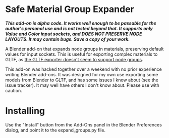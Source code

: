 # Safe Material Group Expander
**_This add-on is alpha code. It works well enough to be passable for the author's personal use and is not tested beyond that. It supports only Value and Color input sockets, and DOES NOT PRESERVE NODE LAYOUTS. It may contain bugs. Save a copy of your work._**

A Blender add-on that expands node groups in materials, preserving default values for input sockets. This is useful for exporting complex materials to GLTF, as [the GLTF exporter doesn't seem to support node groups](https://github.com/KhronosGroup/glTF-Blender-IO/issues/830).

This add-on was hacked together over a weekend with no prior experience writing Blender add-ons. It was designed for my own use exporting some models from Blender to GLTF, and has some issues I know about (see the issue tracker). It may well have others I don't know about. Please use with caution.

# Installing
Use the "Install" button from the Add-Ons panel in the Blender Preferences dialog, and point it to the expand_groups.py file.
